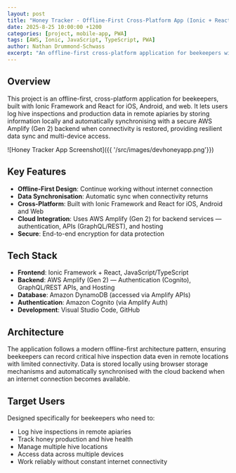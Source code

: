 ```yaml
---
layout: post
title: "Honey Tracker - Offline-First Cross-Platform App (Ionic + React)"
date: 2025-8-25 10:00:00 +1200
categories: [project, mobile-app, PWA]
tags: [AWS, Ionic, JavaScript, TypeScript, PWA]
author: Nathan Drummond-Schwass
excerpt: "An offline-first cross-platform application for beekeepers with resilient data synchronisation capabilities, built with Ionic Framework and React."
---
```


## Overview

This project is an offline-first, cross-platform application for beekeepers, built with Ionic Framework and React for iOS, Android, and web. It lets users log hive inspections and production data in remote apiaries by storing information locally and automatically synchronising with a secure AWS Amplify (Gen 2) backend when connectivity is restored, providing resilient data sync and multi-device access.

![Honey Tracker App Screenshot]({{ '/src/images/devhoneyapp.png'}})




##  Key Features

- **Offline-First Design**: Continue working without internet connection
- **Data Synchronisation**: Automatic sync when connectivity returns
- **Cross-Platform**: Built with Ionic Framework and React for iOS, Android and Web
- **Cloud Integration**: Uses AWS Amplify (Gen 2) for backend services — authentication, APIs (GraphQL/REST), and hosting
- **Secure**: End-to-end encryption for data protection

## Tech Stack

- **Frontend**: Ionic Framework + React, JavaScript/TypeScript
- **Backend**: AWS Amplify (Gen 2) — Authentication (Cognito), GraphQL/REST APIs, and Hosting
- **Database**: Amazon DynamoDB (accessed via Amplify APIs)
- **Authentication**: Amazon Cognito (via Amplify Auth)
- **Development**: Visual Studio Code, GitHub

## Architecture

The application follows a modern offline-first architecture pattern, ensuring beekeepers can record critical hive inspection data even in remote locations with limited connectivity. Data is stored locally using browser storage mechanisms and automatically synchronised with the cloud backend when an internet connection becomes available.

## Target Users

Designed specifically for beekeepers who need to:
- Log hive inspections in remote apiaries
- Track honey production and hive health
- Manage multiple hive locations
- Access data across multiple devices
- Work reliably without constant internet connectivity
